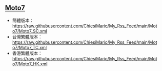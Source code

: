 ## [Moto7](https://www.moto7.net/feed?format=xml)
- 簡體版本：https://raw.githubusercontent.com/ChiesiMario/My_Rss_Feed/main/Moto7/Moto7_SC.xml
- 台灣繁體版本：https://raw.githubusercontent.com/ChiesiMario/My_Rss_Feed/main/Moto7/Moto7_TC.xml
- 香港繁體版本：https://raw.githubusercontent.com/ChiesiMario/My_Rss_Feed/main/Moto7/Moto7_HK.xml